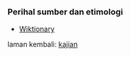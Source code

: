 ---
---

### Perihal sumber dan etimologi

* [Wiktionary](seti/wiktionary.md)

laman kembali: [kajian][0]

  [0]: ../index.md
